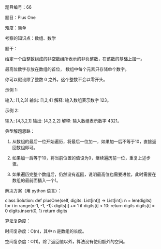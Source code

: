 题目编号：66

题目：Plus One

难度：简单

考察的知识点：数组、数学

题干：

给定一个由整数组成的非空数组所表示的非负整数，在该数的基础上加一。

最高位数字存放在数组的首位， 数组中每个元素只存储单个数字。

你可以假设除了整数 0 之外，这个整数不会以零开头。

示例 1:

输入: [1,2,3]
输出: [1,2,4]
解释: 输入数组表示数字 123。

示例 2:

输入: [4,3,2,1]
输出: [4,3,2,2]
解释: 输入数组表示数字 4321。

典型解题思路：

1. 从数组的最后一位开始遍历，将最后一位加一，如果加一后不等于10，直接返回数组即可。

2. 如果加一后等于10，将当前位置的值设为0，继续遍历前一位，重复上述步骤。

3. 如果遍历完整个数组后，仍然没有返回，说明最高位也需要进位，此时需要在数组的最前面插入一个1。

解决方案（用 python 语言）：

class Solution:
    def plusOne(self, digits: List[int]) -> List[int]:
        n = len(digits)
        for i in range(n-1, -1, -1):
            digits[i] += 1
            if digits[i] < 10:
                return digits
            digits[i] = 0
        digits.insert(0, 1)
        return digits

算法复杂度：

时间复杂度：O(n)，其中 n 是数组的长度。

空间复杂度：O(1)。除了返回值以外，算法没有使用额外的空间。